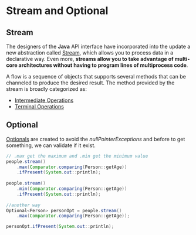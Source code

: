 # Stream and Optional

## Stream
The designers of the **Java** API interface have incorporated into the update a new abstraction called [Stream](https://github.com/maxfideles/ebac-backend-java-specialist-max/tree/main/mod22/EgStreams), which allows you to process data in a declarative way. Even more, **streams allow you to take advantage of multi-core architectures without having to program lines of multiprocess code**.

A flow is a sequence of objects that supports several methods that can be channeled to produce the desired result. The method provided by the stream is broadly categorized as:

- [Intermediate Operations](https://github.com/maxfideles/ebac-backend-java-specialist-max/tree/main/mod22/EgStreams2) 
- [Terminal Operations](https://github.com/maxfideles/ebac-backend-java-specialist-max/tree/main/mod22/EgStreams3)

## Optional
[Optionals](https://github.com/maxfideles/ebac-backend-java-specialist-max/tree/main/mod22/EgOptional) are created to avoid the *nullPointerExceptions* and before to get something, we can validate if it exist. 

```java
// .max get the maximum and .min get the minimum value  
people.stream()  
	.max(Comparator.comparing(Person::getAge))  
	.ifPresent(System.out::println);  
  
people.stream()  
	.min(Comparator.comparing(Person::getAge))  
	.ifPresent(System.out::println);  
  
//another way  
Optional<Person> personOpt = people.stream()  
	.max(Comparator.comparing(Person::getAge));  

personOpt.ifPresent(System.out::println);
```
